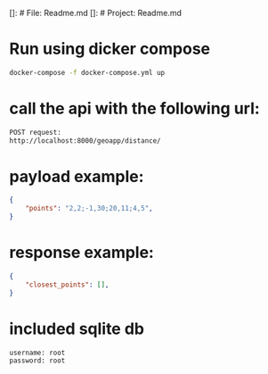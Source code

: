 []: # File: Readme.md
[]: # Project: Readme.md
# Run using dicker compose

```sh
docker-compose -f docker-compose.yml up
```

# call the api with the following url:

```sh
POST request:
http://localhost:8000/geoapp/distance/

```

# payload example:

```json
{
    "points": "2,2;-1,30;20,11;4,5",
}
```

# response example:

```json
{
    "closest_points": [],
}
```


# included sqlite db 
    
```sh
username: root
password: root
```





